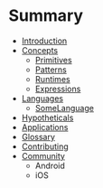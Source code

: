 # Summary

* [Introduction](README.md)
* [Concepts](concepts/README.md)
   * [Primitives](concepts/primitives.md)
   * [Patterns](concepts/patterns.md)
   * [Runtimes](concepts/runtimes.md)
   * [Expressions](concepts/expressions.md)
* [Languages](languages/README.md)
   * [SomeLanguage](languages/somelanguage.md)
* [Hypotheticals](hypotheticals/README.md)
* [Applications](applications/README.md)
* [Glossary](GLOSSARY.md)
* [Contributing](CONTRIBUTING.md)
* [Community](community/README.md)
   * Android
   * iOS

